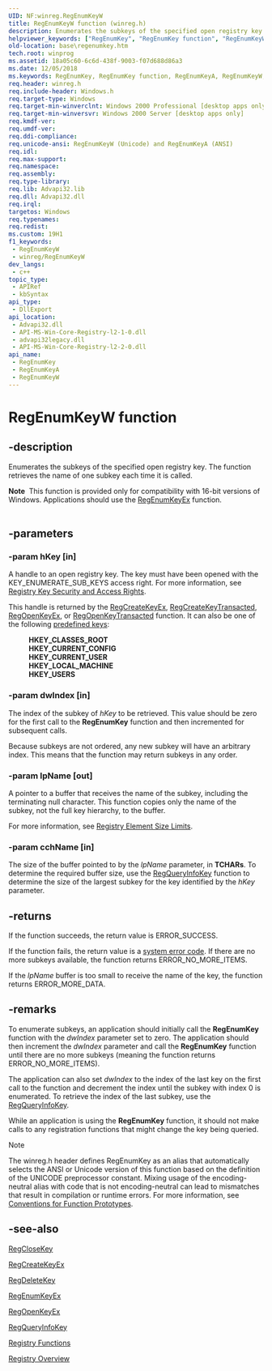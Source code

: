 ```yaml
---
UID: NF:winreg.RegEnumKeyW
title: RegEnumKeyW function (winreg.h)
description: Enumerates the subkeys of the specified open registry key. (RegEnumKeyW)
helpviewer_keywords: ["RegEnumKey", "RegEnumKey function", "RegEnumKeyW", "_win32_regenumkey", "base.regenumkey", "winreg/RegEnumKey", "winreg/RegEnumKeyW"]
old-location: base\regenumkey.htm
tech.root: winprog
ms.assetid: 18a05c60-6c6d-438f-9003-f07d688d86a3
ms.date: 12/05/2018
ms.keywords: RegEnumKey, RegEnumKey function, RegEnumKeyA, RegEnumKeyW, _win32_regenumkey, base.regenumkey, winreg/RegEnumKey, winreg/RegEnumKeyA, winreg/RegEnumKeyW
req.header: winreg.h
req.include-header: Windows.h
req.target-type: Windows
req.target-min-winverclnt: Windows 2000 Professional [desktop apps only]
req.target-min-winversvr: Windows 2000 Server [desktop apps only]
req.kmdf-ver: 
req.umdf-ver: 
req.ddi-compliance: 
req.unicode-ansi: RegEnumKeyW (Unicode) and RegEnumKeyA (ANSI)
req.idl: 
req.max-support: 
req.namespace: 
req.assembly: 
req.type-library: 
req.lib: Advapi32.lib
req.dll: Advapi32.dll
req.irql: 
targetos: Windows
req.typenames: 
req.redist: 
ms.custom: 19H1
f1_keywords:
 - RegEnumKeyW
 - winreg/RegEnumKeyW
dev_langs:
 - c++
topic_type:
 - APIRef
 - kbSyntax
api_type:
 - DllExport
api_location:
 - Advapi32.dll
 - API-MS-Win-Core-Registry-l2-1-0.dll
 - advapi32legacy.dll
 - API-MS-Win-Core-Registry-l2-2-0.dll
api_name:
 - RegEnumKey
 - RegEnumKeyA
 - RegEnumKeyW
---
```


# RegEnumKeyW function


## -description

Enumerates the subkeys of the specified open registry key. The function retrieves the name of one subkey each time it is called.
<div class="alert"><b>Note</b>  This function is provided only for compatibility with 16-bit versions of Windows. Applications should use the 
<a href="/windows/desktop/api/winreg/nf-winreg-regenumkeyexa">RegEnumKeyEx</a> function.</div><div> </div>

## -parameters

### -param hKey [in]

A handle to an open registry key. The key must have been opened with the KEY_ENUMERATE_SUB_KEYS access right. For more information, see 
<a href="/windows/desktop/SysInfo/registry-key-security-and-access-rights">Registry Key Security and Access Rights</a>. 




This handle is returned by the 
<a href="/windows/desktop/api/winreg/nf-winreg-regcreatekeyexa">RegCreateKeyEx</a>, <a href="/windows/desktop/api/winreg/nf-winreg-regcreatekeytransacteda">RegCreateKeyTransacted</a>, <a href="/windows/desktop/api/winreg/nf-winreg-regopenkeyexa">RegOpenKeyEx</a>, or 
<a href="/windows/desktop/api/winreg/nf-winreg-regopenkeytransacteda">RegOpenKeyTransacted</a> function. It can also be one of the following 
<a href="/windows/desktop/SysInfo/predefined-keys">predefined keys</a>:<dl>
<dd><b>HKEY_CLASSES_ROOT</b></dd>
<dd><b>HKEY_CURRENT_CONFIG</b></dd>
<dd><b>HKEY_CURRENT_USER</b></dd>
<dd><b>HKEY_LOCAL_MACHINE</b></dd>
<dd><b>HKEY_USERS</b></dd>
</dl>

### -param dwIndex [in]

The index of the subkey of <i>hKey</i> to be retrieved. This value should be zero for the first call to the 
<b>RegEnumKey</b> function and then incremented for subsequent calls. 




Because subkeys are not ordered, any new subkey will have an arbitrary index. This means that the function may return subkeys in any order.

### -param lpName [out]

A pointer to a buffer that receives the name of the subkey, including the terminating null character. This function copies only the name of the subkey, not the full key hierarchy, to the buffer. 




For more information, see 
<a href="/windows/desktop/SysInfo/registry-element-size-limits">Registry Element Size Limits</a>.

### -param cchName [in]

The size of the buffer pointed to by the <i>lpName</i> parameter, in <b>TCHARs</b>. To determine the required buffer size, use the 
<a href="/windows/desktop/api/winreg/nf-winreg-regqueryinfokeya">RegQueryInfoKey</a> function to determine the size of the largest subkey for the key identified by the <i>hKey</i> parameter.

## -returns

If the function succeeds, the return value is ERROR_SUCCESS.

If the function fails, the return value is a 
<a href="/windows/desktop/Debug/system-error-codes">system error code</a>. If there are no more subkeys available, the function returns ERROR_NO_MORE_ITEMS.

If the <i>lpName</i> buffer is too small to receive the name of the key, the function returns ERROR_MORE_DATA.

## -remarks

To enumerate subkeys, an application should initially call the 
<b>RegEnumKey</b> function with the <i>dwIndex</i> parameter set to zero. The application should then increment the <i>dwIndex</i> parameter and call the 
<b>RegEnumKey</b> function until there are no more subkeys (meaning the function returns ERROR_NO_MORE_ITEMS).

The application can also set <i>dwIndex</i> to the index of the last key on the first call to the function and decrement the index until the subkey with index 0 is enumerated. To retrieve the index of the last subkey, use the 
<a href="/windows/desktop/api/winreg/nf-winreg-regqueryinfokeya">RegQueryInfoKey</a>.

While an application is using the 
<b>RegEnumKey</b> function, it should not make calls to any registration functions that might change the key being queried.





> [!NOTE]
> The winreg.h header defines RegEnumKey as an alias that automatically selects the ANSI or Unicode version of this function based on the definition of the UNICODE preprocessor constant. Mixing usage of the encoding-neutral alias with code that is not encoding-neutral can lead to mismatches that result in compilation or runtime errors. For more information, see [Conventions for Function Prototypes](/windows/win32/intl/conventions-for-function-prototypes).

## -see-also

<a href="/windows/desktop/api/winreg/nf-winreg-regclosekey">RegCloseKey</a>



<a href="/windows/desktop/api/winreg/nf-winreg-regcreatekeyexa">RegCreateKeyEx</a>



<a href="/windows/desktop/api/winreg/nf-winreg-regdeletekeya">RegDeleteKey</a>



<a href="/windows/desktop/api/winreg/nf-winreg-regenumkeyexa">RegEnumKeyEx</a>



<a href="/windows/desktop/api/winreg/nf-winreg-regopenkeyexa">RegOpenKeyEx</a>



<a href="/windows/desktop/api/winreg/nf-winreg-regqueryinfokeya">RegQueryInfoKey</a>



<a href="/windows/desktop/SysInfo/registry-functions">Registry Functions</a>



<a href="/windows/desktop/SysInfo/registry">Registry Overview</a>

